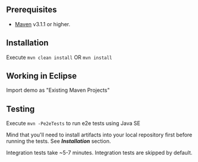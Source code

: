## Prerequisites ##
- [Maven](http://maven.apache.org/download.cgi) v3.1.1 or higher.

## Installation ##
Execute ```mvn clean install``` OR ```mvn install```

## Working in Eclipse ##
Import demo as "Existing Maven Projects"

## Testing ##
Execute ```mvn -Pe2eTests``` to run e2e tests using Java SE

Mind that you'll need to install artifacts into your local repository first before running the tests. See <b><em>Installation</em></b> section.

Integration tests take ~5-7 minutes. Integration tests are skipped by default.
